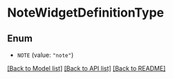 # NoteWidgetDefinitionType

## Enum

- `NOTE` (value: `"note"`)

[[Back to Model list]](../README.md#documentation-for-models) [[Back to API list]](../README.md#documentation-for-api-endpoints) [[Back to README]](../README.md)

